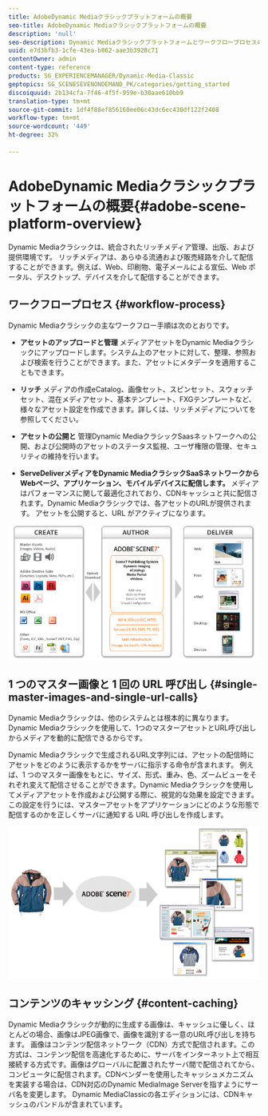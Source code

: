 ```yaml
---
title: AdobeDynamic Mediaクラシックプラットフォームの概要
seo-title: AdobeDynamic Mediaクラシックプラットフォームの概要
description: 'null'
seo-description: Dynamic Mediaクラシックプラットフォームとワークフロープロセスの概要を示します。
uuid: e7d3bfb3-1cfe-43ea-b862-aae3b3928c71
contentOwner: admin
content-type: reference
products: SG_EXPERIENCEMANAGER/Dynamic-Media-Classic
geptopics: SG_SCENESEVENONDEMAND_PK/categories/getting_started
discoiquuid: 2b134cfa-7f46-4f5f-959e-b30aae610bb9
translation-type: tm+mt
source-git-commit: 1df4f88ef856160ee06c43dc6ec430df122f2408
workflow-type: tm+mt
source-wordcount: '449'
ht-degree: 32%

---
```



# AdobeDynamic Mediaクラシックプラットフォームの概要{#adobe-scene-platform-overview}

Dynamic Mediaクラシックは、統合されたリッチメディア管理、出版、および提供環境です。 リッチメディアは、あらゆる流通および販売経路を介して配信することができます。例えば、Web、印刷物、電子メールによる宣伝、Web ポータル、デスクトップ、デバイスを介して配信することができます。

## ワークフロープロセス  {#workflow-process}

Dynamic Mediaクラシックの主なワークフロー手順は次のとおりです。

* **アセットのアップロードと管理**
メディアアセットをDynamic Mediaクラシックにアップロードします。システム上のアセットに対して、整理、参照および検索を行うことができます。また、アセットにメタデータを適用することもできます。

* **リッチ**
メディアの作成eCatalog、画像セット、スピンセット、スウォッチセット、混在メディアセット、基本テンプレート、FXGテンプレートなど、様々なアセット設定を作成できます。詳しくは、リッチメディアについてを参照してください。

* **アセットの公開と**
管理Dynamic MediaクラシックSaasネットワークへの公開、および公開時のアセットのステータス監視、ユーザ権限の管理、セキュリティの維持を行います。

* **ServeDeliverメディアをDynamic MediaクラシックSaaSネットワークからWebページ、アプリケーション、モバイルデバイスに配信します。**
メディアはパフォーマンスに関して最適化されており、CDNキャッシュと共に配信されます。Dynamic Mediaクラシックでは、各アセットのURLが提供されます。 アセットを公開すると、URL がアクティブになります。

![Dynamic Mediaクラシックワークフロープロセス](/help/assets/gs_workflow.png)

## 1 つのマスター画像と 1 回の URL 呼び出し {#single-master-images-and-single-url-calls}

Dynamic Mediaクラシックは、他のシステムとは根本的に異なります。Dynamic Mediaクラシックを使用して、1つのマスターアセットとURL呼び出しからメディアを動的に配信できるからです。

Dynamic Mediaクラシックで生成されるURL文字列には、アセットの配信時にアセットをどのように表示するかをサーバに指示する命令が含まれます。 例えば、1 つのマスター画像をもとに、サイズ、形式、重み、色、ズームビューをそれぞれ変えて配信させることができます。Dynamic Mediaクラシックを使用してメディアアセットを作成および公開する際に、視覚的な効果を設定できます。 この設定を行うには、マスターアセットをアプリケーションにどのような形態で配信するのかを正しくサーバに通知する URL 呼び出しを作成します。

![Dynamic Mediaクラシックでは、同じマスター画像を異なるサイズや形式の異なるメディアに配信できます。](/help/assets/gs_dynamic_publishing.png)

## コンテンツのキャッシング {#content-caching}

Dynamic Mediaクラシックが動的に生成する画像は、キャッシュに優しく、ほとんどの場合、画像はJPEG画像で、画像を識別する一意のURL呼び出しを持ちます。 画像はコンテンツ配信ネットワーク（CDN）方式で配信されます。この方式は、コンテンツ配信を高速化するために、サーバをインターネット上で相互接続する方式です。画像はグローバルに配置されたサーバ間で配信されてから、コンピュータに配信されます。CDNベンダーを使用したキャッシュメカニズムを実装する場合は、CDN対応のDynamic MediaImage Serverを指すようにサーバ名を変更します。 Dynamic MediaClassicの各エディションには、CDNキャッシュのバンドルが含まれています。
